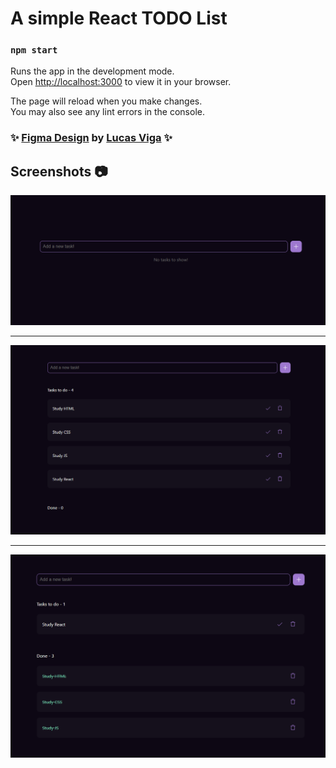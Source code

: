 # A simple React TODO List

### `npm start`

Runs the app in the development mode.\
Open [http://localhost:3000](http://localhost:3000) to view it in your browser.

The page will reload when you make changes.\
You may also see any lint errors in the console.

### ✨ [Figma Design](https://www.figma.com/community/file/1348652218299666548/todo-app) by [Lucas Viga](https://www.figma.com/@lucasviga) ✨

## Screenshots 📷

![Empty Todo List](screenshots/sc1.png)

---

![Todo List with Tasks](screenshots/sc2.png)

---

![Tasks Done](screenshots/sc3.png)
